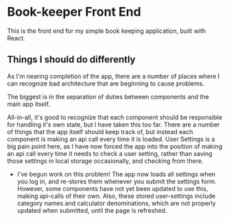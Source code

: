# Book-keeper Front End

This is the front end for my simple book keeping application, built with React.

## Things I should do differently

As I'm nearing completion of the app, there are a number of places where I can recognize bad architecture that are beginning to cause problems.

The biggest is in the separation of duties between components and the main app itself.

All-in-all, it's good to recognize that each component should be responsible for handling it's own state, but I have taken this too far. There are a number of things that the app itself should keep track of, but instead each component is making an api call every time it is loaded. User Settings is a big pain point here, as I have now forced the app into the position of making an api call every time it needs to check a user setting, rather than saving those settings in local storage occasionally, and checking from there.

- I've begun work on this problem! The app now loads all settings when you log in, and re-stores them whenever you submit the settings form. However, some components have not yet been updated to use this, making api-calls of their own. Also, these stored user-settings include category names and calculator denominations, which are not properly updated when submitted, until the page is refreshed.